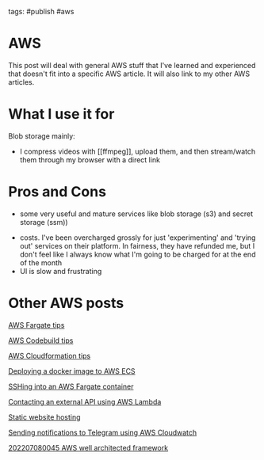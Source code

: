 tags: #publish #aws

# AWS
This post will deal with general AWS stuff that I've learned and experienced that doesn't fit into a specific AWS article. It will also link to my other AWS articles.

# What I use it for
Blob storage mainly:
- I compress videos with [[ffmpeg]], upload them, and then stream/watch them through my browser with a direct link

# Pros and Cons
+ some very useful and mature services like blob storage (s3) and secret storage (ssm))
- costs. I've been overcharged grossly for just 'experimenting' and 'trying out' services on their platform. In fairness, they have refunded me, but I don't feel like I always know what I'm going to be charged for at the end of the month
- UI is slow and frustrating 


# Other AWS posts

[AWS Fargate tips](AWS%20Fargate%20tips.md)

[AWS Codebuild tips](AWS%20Codebuild%20tips.md)

[AWS Cloudformation tips](AWS%20Cloudformation%20tips.md)

[Deploying a docker image to AWS ECS](Deploying%20a%20docker%20image%20to%20AWS%20ECS.md)

[SSHing into an AWS Fargate container](SSHing%20into%20an%20AWS%20Fargate%20container.md)

[Contacting an external API using AWS Lambda](Contacting%20an%20external%20API%20using%20AWS%20Lambda.md)

[Static website hosting](Static%20website%20hosting.md)

[Sending notifications to Telegram using AWS Cloudwatch](Sending%20notifications%20to%20Telegram%20using%20AWS%20Cloudwatch.md)

[202207080045 AWS well architected framework](202207080045%20AWS%20well%20architected%20framework.md)